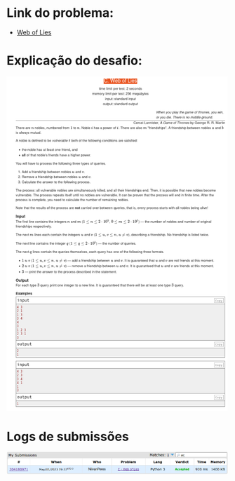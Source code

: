 # Link do problema:

- [Web of Lies](https://codeforces.com/contest/1549/problem/C)

# Explicação do desafio:

![Simple Molecules](./assets/WebOfLies.png)

# Logs de submissões

![LogsSubmissao](./assets/Logs.png)